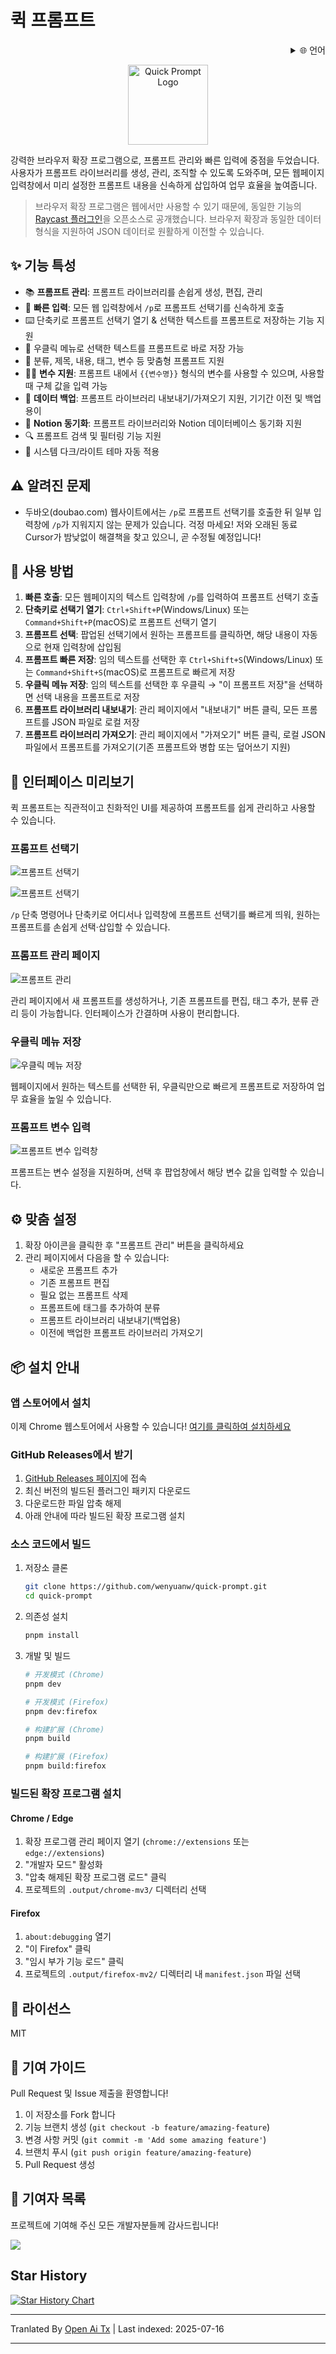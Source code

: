 # 퀵 프롬프트

<div align="right">
  <details>
    <summary >🌐 언어</summary>
    <div>
      <div align="center">
        <a href="https://openaitx.github.io/view.html?user=wenyuanw&project=quick-prompt&lang=en">English</a>
        | <a href="https://openaitx.github.io/view.html?user=wenyuanw&project=quick-prompt&lang=zh-CN">简体中文</a>
        | <a href="https://openaitx.github.io/view.html?user=wenyuanw&project=quick-prompt&lang=zh-TW">繁體中文</a>
        | <a href="https://openaitx.github.io/view.html?user=wenyuanw&project=quick-prompt&lang=ja">日本語</a>
        | <a href="https://openaitx.github.io/view.html?user=wenyuanw&project=quick-prompt&lang=ko">한국어</a>
        | <a href="https://openaitx.github.io/view.html?user=wenyuanw&project=quick-prompt&lang=hi">हिन्दी</a>
        | <a href="https://openaitx.github.io/view.html?user=wenyuanw&project=quick-prompt&lang=th">ไทย</a>
        | <a href="https://openaitx.github.io/view.html?user=wenyuanw&project=quick-prompt&lang=fr">Français</a>
        | <a href="https://openaitx.github.io/view.html?user=wenyuanw&project=quick-prompt&lang=de">Deutsch</a>
        | <a href="https://openaitx.github.io/view.html?user=wenyuanw&project=quick-prompt&lang=es">Español</a>
        | <a href="https://openaitx.github.io/view.html?user=wenyuanw&project=quick-prompt&lang=it">Itapano</a>
        | <a href="https://openaitx.github.io/view.html?user=wenyuanw&project=quick-prompt&lang=ru">Русский</a>
        | <a href="https://openaitx.github.io/view.html?user=wenyuanw&project=quick-prompt&lang=pt">Português</a>
        | <a href="https://openaitx.github.io/view.html?user=wenyuanw&project=quick-prompt&lang=nl">Nederlands</a>
        | <a href="https://openaitx.github.io/view.html?user=wenyuanw&project=quick-prompt&lang=pl">Polski</a>
        | <a href="https://openaitx.github.io/view.html?user=wenyuanw&project=quick-prompt&lang=ar">العربية</a>
        | <a href="https://openaitx.github.io/view.html?user=wenyuanw&project=quick-prompt&lang=fa">فارسی</a>
        | <a href="https://openaitx.github.io/view.html?user=wenyuanw&project=quick-prompt&lang=tr">Türkçe</a>
        | <a href="https://openaitx.github.io/view.html?user=wenyuanw&project=quick-prompt&lang=vi">Tiếng Việt</a>
        | <a href="https://openaitx.github.io/view.html?user=wenyuanw&project=quick-prompt&lang=id">Bahasa Indonesia</a>
      </div>
    </div>
  </details>
</div>

<p align="center">
  <img src="https://raw.githubusercontent.com/wenyuanw/quick-prompt/main/./assets/icon.png" alt="Quick Prompt Logo" width="128" style="background: transparent;">
</p>

강력한 브라우저 확장 프로그램으로, 프롬프트 관리와 빠른 입력에 중점을 두었습니다. 사용자가 프롬프트 라이브러리를 생성, 관리, 조직할 수 있도록 도와주며, 모든 웹페이지 입력창에서 미리 설정한 프롬프트 내용을 신속하게 삽입하여 업무 효율을 높여줍니다.

> 브라우저 확장 프로그램은 웹에서만 사용할 수 있기 때문에, 동일한 기능의 [Raycast 플러그인](https://github.com/wenyuanw/quick-prompt-raycast)을 오픈소스로 공개했습니다. 브라우저 확장과 동일한 데이터 형식을 지원하여 JSON 데이터로 원활하게 이전할 수 있습니다.

## ✨ 기능 특성

- 📚 **프롬프트 관리**: 프롬프트 라이브러리를 손쉽게 생성, 편집, 관리
- 🚀 **빠른 입력**: 모든 웹 입력창에서 `/p`로 프롬프트 선택기를 신속하게 호출
- ⌨️ 단축키로 프롬프트 선택기 열기 & 선택한 텍스트를 프롬프트로 저장하는 기능 지원
- 📑 우클릭 메뉴로 선택한 텍스트를 프롬프트로 바로 저장 가능
- 🎯 분류, 제목, 내용, 태그, 변수 등 맞춤형 프롬프트 지원
- 🧑‍💻 **변수 지원**: 프롬프트 내에서 `{{변수명}}` 형식의 변수를 사용할 수 있으며, 사용할 때 구체 값을 입력 가능
- 💾 **데이터 백업**: 프롬프트 라이브러리 내보내기/가져오기 지원, 기기간 이전 및 백업 용이
- 🔗 **Notion 동기화**: 프롬프트 라이브러리와 Notion 데이터베이스 동기화 지원
- 🔍 프롬프트 검색 및 필터링 기능 지원
- 🌙 시스템 다크/라이트 테마 자동 적용

## ⚠️ 알려진 문제

- 두바오(doubao.com) 웹사이트에서는 `/p`로 프롬프트 선택기를 호출한 뒤 일부 입력창에 `/p`가 지워지지 않는 문제가 있습니다. 걱정 마세요! 저와 오래된 동료 Cursor가 밤낮없이 해결책을 찾고 있으니, 곧 수정될 예정입니다!

## 🚀 사용 방법

1. **빠른 호출**: 모든 웹페이지의 텍스트 입력창에 `/p`를 입력하여 프롬프트 선택기 호출
2. **단축키로 선택기 열기**: `Ctrl+Shift+P`(Windows/Linux) 또는 `Command+Shift+P`(macOS)로 프롬프트 선택기 열기
3. **프롬프트 선택**: 팝업된 선택기에서 원하는 프롬프트를 클릭하면, 해당 내용이 자동으로 현재 입력창에 삽입됨
4. **프롬프트 빠른 저장**: 임의 텍스트를 선택한 후 `Ctrl+Shift+S`(Windows/Linux) 또는 `Command+Shift+S`(macOS)로 프롬프트로 빠르게 저장
5. **우클릭 메뉴 저장**: 임의 텍스트를 선택한 후 우클릭 → "이 프롬프트 저장"을 선택하면 선택 내용을 프롬프트로 저장
6. **프롬프트 라이브러리 내보내기**: 관리 페이지에서 "내보내기" 버튼 클릭, 모든 프롬프트를 JSON 파일로 로컬 저장
7. **프롬프트 라이브러리 가져오기**: 관리 페이지에서 "가져오기" 버튼 클릭, 로컬 JSON 파일에서 프롬프트를 가져오기(기존 프롬프트와 병합 또는 덮어쓰기 지원)

## 📸 인터페이스 미리보기

퀵 프롬프트는 직관적이고 친화적인 UI를 제공하여 프롬프트를 쉽게 관리하고 사용할 수 있습니다.

### 프롬프트 선택기

![프롬프트 선택기](https://github.com/user-attachments/assets/41b9897c-d701-4ff0-97f7-2f1754f570a8)

![프롬프트 선택기](https://github.com/user-attachments/assets/22d9d30c-b4c3-4e34-a0a0-8ef51e2cb942)

`/p` 단축 명령어나 단축키로 어디서나 입력창에 프롬프트 선택기를 빠르게 띄워, 원하는 프롬프트를 손쉽게 선택·삽입할 수 있습니다.

### 프롬프트 관리 페이지

![프롬프트 관리](https://github.com/user-attachments/assets/371ae51e-1cee-4a66-a2a5-cca017396872)

관리 페이지에서 새 프롬프트를 생성하거나, 기존 프롬프트를 편집, 태그 추가, 분류 관리 등이 가능합니다. 인터페이스가 간결하며 사용이 편리합니다.

### 우클릭 메뉴 저장

![우클릭 메뉴 저장](https://github.com/user-attachments/assets/17fc3bfd-3fa4-4b0b-ae1a-5cfd0b62be2e)

웹페이지에서 원하는 텍스트를 선택한 뒤, 우클릭만으로 빠르게 프롬프트로 저장하여 업무 효율을 높일 수 있습니다.

### 프롬프트 변수 입력

![프롬프트 변수 입력창](https://github.com/user-attachments/assets/c91c1156-983a-454d-aad0-5698b0291b9b)

프롬프트는 변수 설정을 지원하며, 선택 후 팝업창에서 해당 변수 값을 입력할 수 있습니다.

## ⚙️ 맞춤 설정

1. 확장 아이콘을 클릭한 후 "프롬프트 관리" 버튼을 클릭하세요
2. 관리 페이지에서 다음을 할 수 있습니다:
   - 새로운 프롬프트 추가
   - 기존 프롬프트 편집
   - 필요 없는 프롬프트 삭제
   - 프롬프트에 태그를 추가하여 분류
   - 프롬프트 라이브러리 내보내기(백업용)
   - 이전에 백업한 프롬프트 라이브러리 가져오기

## 📦 설치 안내

### 앱 스토어에서 설치

이제 Chrome 웹스토어에서 사용할 수 있습니다! [여기를 클릭하여 설치하세요](https://chromewebstore.google.com/detail/quick-prompt/hnjamiaoicaepbkhdoknhhcedjdocpkd)

### GitHub Releases에서 받기

1. [GitHub Releases 페이지](https://github.com/wenyuanw/quick-prompt/releases)에 접속
2. 최신 버전의 빌드된 플러그인 패키지 다운로드
3. 다운로드한 파일 압축 해제
4. 아래 안내에 따라 빌드된 확장 프로그램 설치

### 소스 코드에서 빌드

1. 저장소 클론
   ```bash
   git clone https://github.com/wenyuanw/quick-prompt.git
   cd quick-prompt
   ```
2. 의존성 설치
   ```bash
   pnpm install
   ```
3. 개발 및 빌드

   ```bash
   # 开发模式 (Chrome)
   pnpm dev
   
   # 开发模式 (Firefox)
   pnpm dev:firefox
   
   # 构建扩展 (Chrome)
   pnpm build
   
   # 构建扩展 (Firefox)
   pnpm build:firefox
   ```
### 빌드된 확장 프로그램 설치

#### Chrome / Edge
1. 확장 프로그램 관리 페이지 열기 (`chrome://extensions` 또는 `edge://extensions`)
2. "개발자 모드" 활성화
3. "압축 해제된 확장 프로그램 로드" 클릭
4. 프로젝트의 `.output/chrome-mv3/` 디렉터리 선택

#### Firefox
1. `about:debugging` 열기
2. "이 Firefox" 클릭
3. "임시 부가 기능 로드" 클릭
4. 프로젝트의 `.output/firefox-mv2/` 디렉터리 내 `manifest.json` 파일 선택

## 📄 라이선스

MIT

## 🤝 기여 가이드

Pull Request 및 Issue 제출을 환영합니다!

1. 이 저장소를 Fork 합니다
2. 기능 브랜치 생성 (`git checkout -b feature/amazing-feature`)
3. 변경 사항 커밋 (`git commit -m 'Add some amazing feature'`)
4. 브랜치 푸시 (`git push origin feature/amazing-feature`)
5. Pull Request 생성

## 👏 기여자 목록

프로젝트에 기여해 주신 모든 개발자분들께 감사드립니다!

<a href="https://github.com/wenyuanw/quick-prompt/graphs/contributors">
  <img src="https://contrib.rocks/image?repo=wenyuanw/quick-prompt" />
</a>


## Star History

[![Star History Chart](https://api.star-history.com/svg?repos=wenyuanw/quick-prompt&type=Date)](https://www.star-history.com/#wenyuanw/quick-prompt&Date)



---

Tranlated By [Open Ai Tx](https://github.com/OpenAiTx/OpenAiTx) | Last indexed: 2025-07-16

---